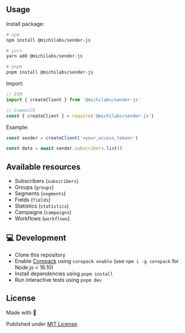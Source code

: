 ## Usage

Install package:

```sh
# npm
npm install @michilabs/sender-js

# yarn
yarn add @michilabs/sender-js

# pnpm
pnpm install @michilabs/sender-js
```

Import:

```js
// ESM
import { createClient } from '@michilabs/sender-js'

// CommonJS
const { createClient } = require('@michilabs/sender-js')
```

Example:

```js
const sender = createClient('<your_access_token>')

const data = await sender.subscribers.list()
```

## Available resources

-   Subscribers (`subscribers`)
-   Groups (`groups`)
-   Segments (`segments`)
-   Fields (`fields`)
-   Statistics (`statistics`)
-   Campaigns (`campaigns`)
-   Workflows (`workflows`)

## 💻 Development

-   Clone this repository
-   Enable [Corepack](https://github.com/nodejs/corepack) using `corepack enable` (use `npm i -g corepack` for Node.js < 16.10)
-   Install dependencies using `pnpm install`
-   Run interactive tests using `pnpm dev`

## License

Made with 💙

Published under [MIT License](./LICENSE).
